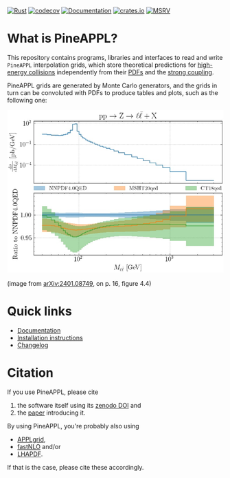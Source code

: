 [![Rust](https://github.com/NNPDF/pineappl/workflows/Rust/badge.svg)](https://github.com/NNPDF/pineappl/actions?query=workflow%3ARust)
[![codecov](https://codecov.io/gh/NNPDF/pineappl/branch/master/graph/badge.svg)](https://codecov.io/gh/NNPDF/pineappl)
[![Documentation](https://docs.rs/pineappl/badge.svg)](https://docs.rs/pineappl)
[![crates.io](https://img.shields.io/crates/v/pineappl.svg)](https://crates.io/crates/pineappl)
[![MSRV](https://img.shields.io/badge/Rust-1.70+-lightgray.svg)](docs/installation.md)

# What is PineAPPL?

This repository contains programs, libraries and interfaces to read and write
`PineAPPL` interpolation grids, which store theoretical predictions for
[high-energy collisions] independently from their [PDFs] and the [strong
coupling].

PineAPPL grids are generated by Monte Carlo generators, and the grids in turn
can be convoluted with PDFs to produce tables and plots, such as the following
one:

![plot](docs/NNPDF_DY_14TEV_40_PHENO.jpeg)

(image from [arXiv:2401.08749], on p. 16, figure 4.4)

[high-energy collisions]: https://en.wikipedia.org/wiki/Particle_physics
[PDFs]: https://en.wikipedia.org/wiki/Parton_(particle_physics)#Parton_distribution_functions
[strong coupling]: https://en.wikipedia.org/wiki/Coupling_constant#QCD_and_asymptotic_freedom
[arXiv:2401.08749]: https://arxiv.org/abs/2401.08749

# Quick links

- [Documentation](docs/README.md)
- [Installation instructions](docs/installation.md)
- [Changelog](CHANGELOG.md)

# Citation

If you use PineAPPL, please cite

1. the software itself using its [zenodo DOI] and
2. the [paper] introducing it.

By using PineAPPL, you're probably also using

- [APPLgrid],
- [fastNLO] and/or
- [LHAPDF].

If that is the case, please cite these accordingly.

[APPLgrid]: https://applgrid.hepforge.org
[fastNLO]: https://fastnlo.hepforge.org
[LHAPDF]: https://lhapdf.hepforge.org
[zenodo DOI]: https://zenodo.org/badge/latestdoi/248306479
[paper]: https://inspirehep.net/literature/1814432
